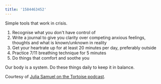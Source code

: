 ```yaml
---
title: '1584463452'
---
```


Simple tools that work in crisis.

1. Recognise what you don't have control of
2. Write a journal to give you clarity over competing anxious feelings, thoughts and what is known/unknown in reality
3. Get your heartrate up for at least 20 minutes per day, preferably outside
4. Practice 7/11 breathing technique for 5 minutes
5. Do things that comfort and soothe you

Our body is a system. Do these things daily to keep it in balance.

Courtesy of [Julia Samuel on the Tortoise podcast](https://members.tortoisemedia.com/2020/03/16/200316-julia-samuel-podcast/content.html).
